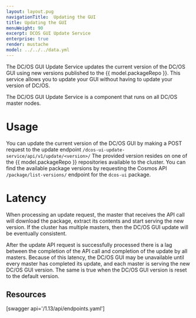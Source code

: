```yaml
---
layout: layout.pug
navigationTitle:  Updating the GUI
title: Updating the GUI
menuWeight: 90
excerpt: DCOS GUI Update Service 
enterprise: true
render: mustache
model: ../../../data.yml
---
```


The DC/OS GUI Update Service updates the current version of the DC/OS GUI using new versions published to the {{ model.packageRepo }}. This service allows you to update your GUI without having to update your version of DC/OS.

The DC/OS GUI Update Service is a component that runs on all DC/OS master nodes.

# Usage

You can update  the current version of the DC/OS GUI by making a POST request to the update endpoint `/dcos-ui-update-service/api/v1/update/<version>/` The provided version resides on one of the {{ model.packageRepo }} repositories available to the cluster. You can find the available package versions by requesting the Cosmos API `/package/list-versions/` endpoint for the `dcos-ui` package. 

# Latency

When processing an update request, the master that receives the API call will download the package, extract its contents and start serving the new version. If the cluster has multiple masters, then the DC/OS GUI update will be eventually consistent. 

After the update API request is successfully processed there is a lag between the completion of the API call and completion of the update by all masters. Because of this latency, the DC/OS GUI may be unavailable until every master has completed its update, and each master is serving the new DC/OS GUI version. The same is true when the DC/OS GUI version is reset to the default version.

## Resources

[swagger api='/1.13/api/endpoints.yaml']
